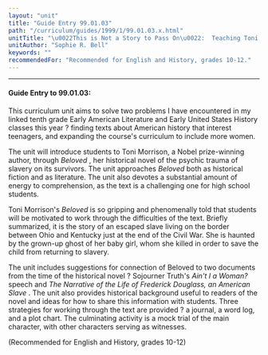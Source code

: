```yaml
---
layout: "unit"
title: "Guide Entry 99.01.03"
path: "/curriculum/guides/1999/1/99.01.03.x.html"
unitTitle: "\u0022This is Not a Story to Pass On\u0022:  Teaching Toni Morrison's Beloved"
unitAuthor: "Sophie R. Bell"
keywords: ""
recommendedFor: "Recommended for English and History, grades 10-12."
---
```

<body>
<hr/>
<h4>
Guide Entry to 99.01.03:
</h4>
<p>This curriculum unit aims to solve two problems I have encountered in my linked tenth grade Early American Literature and Early United States History classes this year ? finding texts about American history that interest teenagers, and expanding the course's curriculum to include more women.</p>
<p>
The unit will introduce students to Toni Morrison, a Nobel prize-winning author, through
<i>
Beloved
</i>
, her historical novel of the psychic trauma of slavery on its survivors.  The unit approaches
<i>
Beloved
</i>
both as historical fiction and as literature.  The unit also devotes a substantial amount of energy to comprehension, as the text is a challenging one for high school students.
</p>
<p>
Toni Morrison's
<i>
Beloved
</i>
is so gripping and phenomenally told that students will be motivated to work through the difficulties of the text.  Briefly summarized, it is the story of an escaped slave living on the border between Ohio and Kentucky just at the end of the Civil War.  She is haunted by the grown-up ghost of her baby girl, whom she killed in order to save the child from returning to slavery.
</p>
<p>
The unit includes suggestions for connection of Beloved to two documents from the time of the historical novel ? Sojourner Truth's
<i>
Ain't I a Woman?
</i>
speech and
<i>
The Narrative of the Life of Frederick Douglass, an American Slave
</i>
.   The unit also provides historical background useful to readers of the novel and ideas for how to share this information with students.  Three strategies for working through the text are provided ? a journal, a word log, and a plot chart.  The culminating activity is a mock trial of the main character, with other characters serving as witnesses.
</p>
<p>
(Recommended for English and History, grades 10-12)
</p>
</body>
